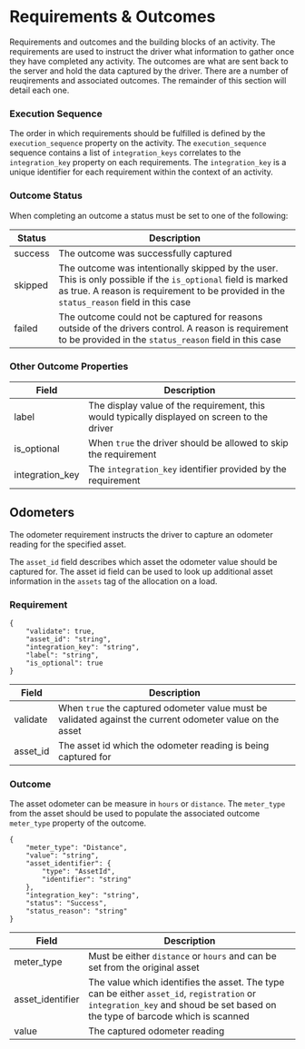 # Requirements & Outcomes

Requirements and outcomes and the building blocks of an activity. The requirements are used to instruct the driver what information to gather once they have completed any activity. The outcomes are what are sent back to the server and hold the data captured by the driver. There are a number of reuqirements and associated outcomes. The remainder of this section will detail each one.

### Execution Sequence

The order in which requirements should be fulfilled is defined by the `execution_sequence` property on the activity. The `execution_sequence` sequence contains a list of `integration_keys` correlates to the `integration_key` property on each requirements. The `integration_key` is a unique identifier for each requirement within the context of an activity.

### Outcome Status

When completing an outcome a status must be set to one of the following:

|Status|Description|
|------|-----------|
|success|The outcome was successfully captured|
|skipped|The outcome was intentionally skipped by the user. This is only possible if the `is_optional` field is marked as true. A reason is requirement to be provided in the `status_reason` field in this case|
|failed|The outcome could not be captured for reasons outside of the drivers control. A reason is requirement to be provided in the `status_reason` field in this case|

### Other Outcome Properties

|Field|Description|
|-----|-----------|
|label|The display value of the requirement, this would typically displayed on screen to the driver|
|is_optional|When `true` the driver should be allowed to skip the requirement|
|integration_key|The `integration_key` identifier provided by the requirement|

## Odometers

The odometer requirement instructs the driver to capture an odometer reading for the specified asset. 

The `asset_id` field describes which asset the odometer value should be captured for. The asset id field can be used to look up additional asset information in the `assets` tag of the allocation on a load.

### Requirement

```
{
    "validate": true,
    "asset_id": "string",
    "integration_key": "string",
    "label": "string",
    "is_optional": true
}
```

|Field|Description|
|-----|-----------|
|validate|When `true` the captured odometer value must be validated against the current odometer value on the asset|
|asset_id|The asset id which the odometer reading is being captured for|

### Outcome

The asset odometer can be measure in `hours` or `distance`. The `meter_type` from the asset should be used to populate the associated outcome `meter_type` property of the outcome.

```
{
    "meter_type": "Distance",
    "value": "string",
    "asset_identifier": {
        "type": "AssetId",
        "identifier": "string"
    },
    "integration_key": "string",
    "status": "Success",
    "status_reason": "string"
}
```

|Field|Description|
|-----|-----------|
|meter_type|Must be either `distance` or `hours` and can be set from the original asset|
|asset_identifier|The value which identifies the asset. The type can be either `asset_id`, `registration` or `integration_key` and shoud be set based on the type of barcode which is scanned|
|value|The captured odometer reading|
